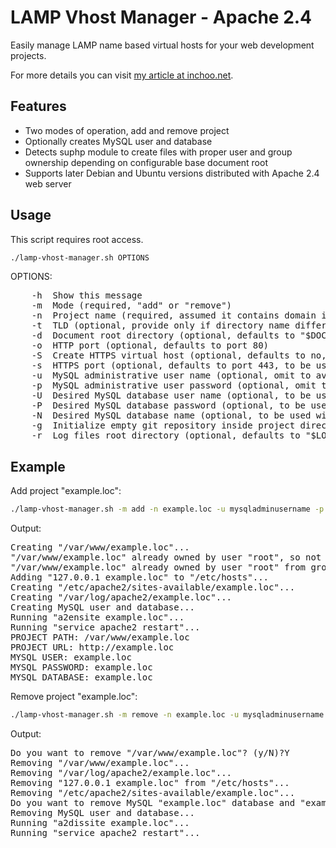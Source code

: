 LAMP Vhost Manager - Apache 2.4
======================================

Easily manage LAMP name based virtual hosts for your web development projects.

For more details you can visit [my article at inchoo.net](http://inchoo.net/tools-frameworks/easily-manage-lamp-name-based-virtual-hosts/).

Features
--------
* Two modes of operation, add and remove project
* Optionally creates MySQL user and database
* Detects suphp module to create files with proper user and group ownership depending on configurable base document root
* Supports later Debian and Ubuntu versions distributed with Apache 2.4 web server

Usage
-----
This script requires root access.

```bash
./lamp-vhost-manager.sh OPTIONS
```

OPTIONS:

<pre>
    -h  Show this message
    -m  Mode (required, "add" or "remove")
    -n  Project name (required, assumed it contains domain if -t is omitted)
    -t  TLD (optional, provide only if directory name differs from domain name)
    -d  Document root directory (optional, defaults to "$DOCROOT/<Project Name>")
    -o  HTTP port (optional, defaults to port 80)
    -S  Create HTTPS virtual host (optional, defaults to no, requires ssl-cert package installed)
    -s  HTTPS port (optional, defaults to port 443, to be used with -S option)
    -u  MySQL administrative user name (optional, omit to avoid managing database)
    -p  MySQL administrative user password (optional, omit to avoid managing database)
    -U  Desired MySQL database user name (optional, to be used with -u and -p, <Project Name> by default, trimmed to 16 characters)
    -P  Desired MySQL database password (optional, to be used with -u and -p, <Project Name> by default, trimmed to 16 characters)
    -N  Desired MySQL database name (optional, to be used with -u and -p, <Project Name> by default, trimmed to 16 characters)
    -g  Initialize empty git repository inside project directory (optional, defaults to no)
    -r  Log files root directory (optional, defaults to "$LOGROOT/<Project Name>")
</pre>

Example
-------
Add project "example.loc":

```bash
./lamp-vhost-manager.sh -m add -n example.loc -u mysqladminusername -p mysqladminuserpassword
```

Output:

<pre>
Creating "/var/www/example.loc"...
"/var/www/example.loc" already owned by user "root", so not changing ownership...
"/var/www/example.loc" already owned by user "root" from group "root", so not changing group ownership...
Adding "127.0.0.1 example.loc" to "/etc/hosts"...
Creating "/etc/apache2/sites-available/example.loc"...
Creating "/var/log/apache2/example.loc"...
Creating MySQL user and database...
Running "a2ensite example.loc"...
Running "service apache2 restart"...
PROJECT PATH: /var/www/example.loc
PROJECT URL: http://example.loc
MYSQL USER: example.loc
MYSQL PASSWORD: example.loc
MYSQL DATABASE: example.loc
</pre>

Remove project "example.loc":

```bash
./lamp-vhost-manager.sh -m remove -n example.loc -u mysqladminusername -p mysqladminuserpassword
```

Output:

<pre>
Do you want to remove "/var/www/example.loc"? (y/N)?Y
Removing "/var/www/example.loc"...
Removing "/var/log/apache2/example.loc"...
Removing "127.0.0.1 example.loc" from "/etc/hosts"...
Removing "/etc/apache2/sites-available/example.loc"...
Do you want to remove MySQL "example.loc" database and "example.loc" user? (y/N)?Y
Removing MySQL user and database...
Running "a2dissite example.loc"...
Running "service apache2 restart"...
</pre>
